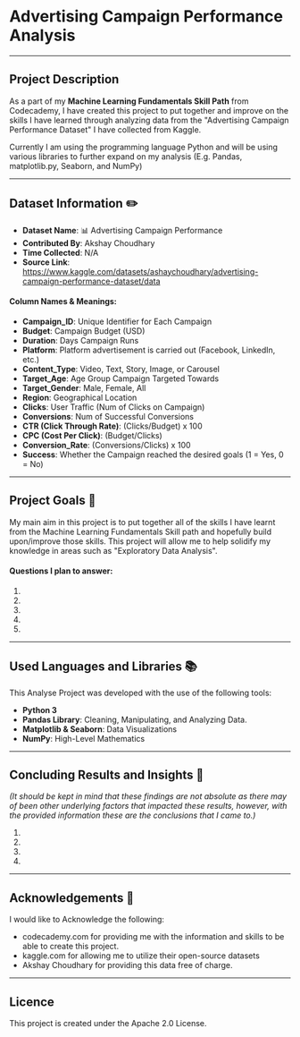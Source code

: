 # Advertising Campaign Performance Analysis
---
## Project Description

As a part of my **Machine Learning Fundamentals Skill Path** from Codecademy, I have created this project to put together and improve on the skills I have learned through analyzing data from the "Advertising Campaign Performance Dataset" I have collected from Kaggle.

Currently I am using the programming language Python and will be using various libraries to further expand on my analysis (E.g. Pandas, matplotlib.py, Seaborn, and NumPy)

---

## Dataset Information ✏️

- **Dataset Name**: 📊 Advertising Campaign Performance
- **Contributed By**: Akshay Choudhary
- **Time Collected**: N/A
- **Source Link**: https://www.kaggle.com/datasets/ashaychoudhary/advertising-campaign-performance-dataset/data

#### Column Names & Meanings:

- **Campaign_ID**: Unique Identifier for Each Campaign
- **Budget**: Campaign Budget (USD)
- **Duration**: Days Campaign Runs
- **Platform**: Platform advertisement is carried out (Facebook, LinkedIn, etc.)
- **Content_Type**: Video, Text, Story, Image, or Carousel
- **Target_Age**: Age Group Campaign Targeted Towards
- **Target_Gender**: Male, Female, All
- **Region**: Geographical Location
- **Clicks**: User Traffic (Num of Clicks on Campaign)
- **Conversions**: Num of Successful Conversions
- **CTR (Click Through Rate)**: (Clicks/Budget) x 100
- **CPC (Cost Per Click)**: (Budget/Clicks)
- **Conversion_Rate**: (Conversions/Clicks) x 100
- **Success**: Whether the Campaign reached the desired goals (1 = Yes, 0 = No)

---

## Project Goals 🥅

My main aim in this project is to put together all of the skills I have learnt from the Machine Learning Fundamentals Skill path and hopefully build upon/improve those skills. This project will allow me to help solidify my knowledge in areas such as "Exploratory Data Analysis".


#### Questions I plan to answer:

  1. 
  2. 
  3. 
  4. 
  5. 

---

## Used Languages and Libraries 📚

This Analyse Project was developed with the use of the following tools:

- **Python 3**
- **Pandas Library**: Cleaning, Manipulating, and Analyzing Data.
- **Matplotlib & Seaborn**: Data Visualizations
- **NumPy**: High-Level Mathematics

---

## Concluding Results and Insights 🔎

*(It should be kept in mind that these findings are not absolute as there may of been other underlying factors that impacted these results, however, with the provided information these are the conclusions that I came to.)*

  1. 
  2. 
  3. 
  4. 

---

## Acknowledgements 🙏

I would like to Acknowledge the following:

- codecademy.com for providing me with the information and skills to be able to create this project.
- kaggle.com for allowing me to utilize their open-source datasets
- Akshay Choudhary for providing this data free of charge.

---

## Licence 

This project is created under the Apache 2.0 License.
